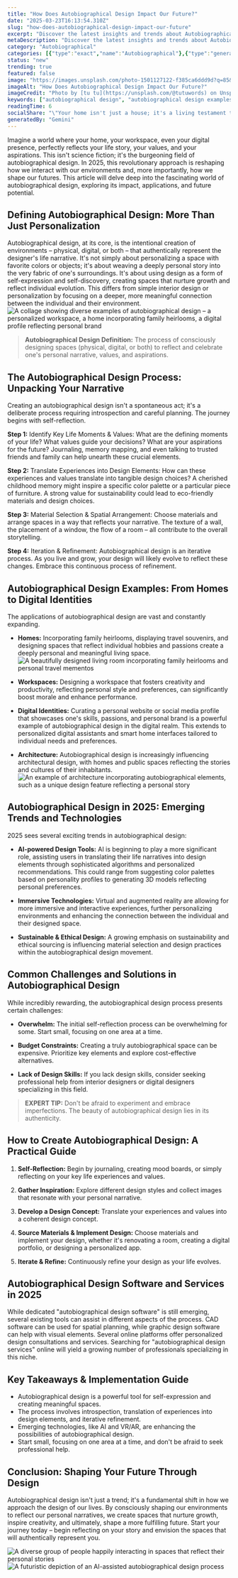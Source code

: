 ```yaml
---
title: "How Does Autobiographical Design Impact Our Future?"
date: "2025-03-23T16:13:54.310Z"
slug: "how-does-autobiographical-design-impact-our-future"
excerpt: "Discover the latest insights and trends about Autobiographical Design. This comprehensive guide covers everything you need to know about Autobiographical Design in 2025."
metaDescription: "Discover the latest insights and trends about Autobiographical Design. This comprehensive guide covers everything you need to know about Autobiographical D..."
category: "Autobiographical"
categories: [{"type":"exact","name":"Autobiographical"},{"type":"general","name":"Creative Arts"},{"type":"medium","name":"Product Design"},{"type":"specific","name":"User Experience"},{"type":"niche","name":"Personal Branding"}]
status: "new"
trending: true
featured: false
image: "https://images.unsplash.com/photo-1501127122-f385ca6ddd9d?q=85&w=1200&fit=max&fm=webp&auto=compress"
imageAlt: "How Does Autobiographical Design Impact Our Future?"
imageCredit: "Photo by [tu tu](https://unsplash.com/@tutuwords) on Unsplash"
keywords: ["autobiographical design", "autobiographical design examples", "autobiographical design process", "autobiographical design portfolio", "autobiographical design definition", "how to create autobiographical design", "autobiographical design in architecture", "buy autobiographical design book", "autobiographical design software", "autobiographical design services"]
readingTime: 6
socialShare: "\"Your home isn't just a house; it's a living testament to your life's journey. Autobiographical design helps you craft that narrative, shaping a future deeply rooted in your personal story.\""
generatedBy: "Gemini"
---
```




Imagine a world where your home, your workspace, even your digital presence, perfectly reflects your life story, your values, and your aspirations. This isn't science fiction; it's the burgeoning field of autobiographical design.  In 2025, this revolutionary approach is reshaping how we interact with our environments and, more importantly, how we shape our futures. This article will delve deep into the fascinating world of autobiographical design, exploring its impact, applications, and future potential.

## Defining Autobiographical Design: More Than Just Personalization

Autobiographical design, at its core, is the intentional creation of environments – physical, digital, or both – that authentically represent the designer's life narrative. It's not simply about personalizing a space with favorite colors or objects; it's about weaving a deeply personal story into the very fabric of one's surroundings.  It's about using design as a form of self-expression and self-discovery, creating spaces that nurture growth and reflect individual evolution.  This differs from simple interior design or personalization by focusing on a deeper, more meaningful connection between the individual and their environment. ![A collage showing diverse examples of autobiographical design – a personalized workspace, a home incorporating family heirlooms, a digital profile reflecting personal brand](https://images.unsplash.com/photo-1476357471311-43c0db9fb2b4?q=85&w=1200&fit=max&fm=webp&auto=compress)

> **Autobiographical Design Definition:** The process of consciously designing spaces (physical, digital, or both) to reflect and celebrate one's personal narrative, values, and aspirations.

## The Autobiographical Design Process: Unpacking Your Narrative

Creating an autobiographical design isn't a spontaneous act; it's a deliberate process requiring introspection and careful planning.  The journey begins with self-reflection.

**Step 1:**  Identify Key Life Moments & Values:  What are the defining moments of your life? What values guide your decisions?  What are your aspirations for the future?  Journaling, memory mapping, and even talking to trusted friends and family can help unearth these crucial elements.

**Step 2:**  Translate Experiences into Design Elements:  How can these experiences and values translate into tangible design choices?  A cherished childhood memory might inspire a specific color palette or a particular piece of furniture. A strong value for sustainability could lead to eco-friendly materials and design choices.

**Step 3:**  Material Selection & Spatial Arrangement:  Choose materials and arrange spaces in a way that reflects your narrative.  The texture of a wall, the placement of a window, the flow of a room – all contribute to the overall storytelling.

**Step 4:**  Iteration & Refinement:  Autobiographical design is an iterative process.  As you live and grow, your design will likely evolve to reflect these changes.  Embrace this continuous process of refinement.

## Autobiographical Design Examples: From Homes to Digital Identities

The applications of autobiographical design are vast and constantly expanding.

* **Homes:**  Incorporating family heirlooms, displaying travel souvenirs, and designing spaces that reflect individual hobbies and passions create a deeply personal and meaningful living space. ![A beautifully designed living room incorporating family heirlooms and personal travel mementos](https://images.unsplash.com/photo-1534670007418-fbb7f6cf32c3?q=85&w=1200&fit=max&fm=webp&auto=compress)

* **Workspaces:**  Designing a workspace that fosters creativity and productivity, reflecting personal style and preferences, can significantly boost morale and enhance performance.

* **Digital Identities:**  Curating a personal website or social media profile that showcases one's skills, passions, and personal brand is a powerful example of autobiographical design in the digital realm.  This extends to personalized digital assistants and smart home interfaces tailored to individual needs and preferences.

* **Architecture:**  Autobiographical design is increasingly influencing architectural design, with homes and public spaces reflecting the stories and cultures of their inhabitants.  ![An example of architecture incorporating autobiographical elements, such as a unique design feature reflecting a personal story](https://images.unsplash.com/photo-1507238691740-187a5b1d37b8?q=85&w=1200&fit=max&fm=webp&auto=compress)

## Autobiographical Design in 2025: Emerging Trends and Technologies

2025 sees several exciting trends in autobiographical design:

* **AI-powered Design Tools:**  AI is beginning to play a more significant role, assisting users in translating their life narratives into design elements through sophisticated algorithms and personalized recommendations.  This could range from suggesting color palettes based on personality profiles to generating 3D models reflecting personal preferences.

* **Immersive Technologies:**  Virtual and augmented reality are allowing for more immersive and interactive experiences, further personalizing environments and enhancing the connection between the individual and their designed space.

* **Sustainable & Ethical Design:**  A growing emphasis on sustainability and ethical sourcing is influencing material selection and design practices within the autobiographical design movement.

## Common Challenges and Solutions in Autobiographical Design

While incredibly rewarding, the autobiographical design process presents certain challenges:

* **Overwhelm:**  The initial self-reflection process can be overwhelming for some.  Start small, focusing on one area at a time.

* **Budget Constraints:**  Creating a truly autobiographical space can be expensive.  Prioritize key elements and explore cost-effective alternatives.

* **Lack of Design Skills:**  If you lack design skills, consider seeking professional help from interior designers or digital designers specializing in this field.

> **EXPERT TIP:** Don't be afraid to experiment and embrace imperfections.  The beauty of autobiographical design lies in its authenticity.

## How to Create Autobiographical Design: A Practical Guide

1. **Self-Reflection:** Begin by journaling, creating mood boards, or simply reflecting on your key life experiences and values.

2. **Gather Inspiration:** Explore different design styles and collect images that resonate with your personal narrative.

3. **Develop a Design Concept:**  Translate your experiences and values into a coherent design concept.

4. **Source Materials & Implement Design:**  Choose materials and implement your design, whether it's renovating a room, creating a digital portfolio, or designing a personalized app.

5. **Iterate & Refine:**  Continuously refine your design as your life evolves.

##  Autobiographical Design Software and Services in 2025

While dedicated "autobiographical design software" is still emerging, several existing tools can assist in different aspects of the process.  CAD software can be used for spatial planning, while graphic design software can help with visual elements.  Several online platforms offer personalized design consultations and services.  Searching for "autobiographical design services" online will yield a growing number of professionals specializing in this niche.

## Key Takeaways & Implementation Guide

* Autobiographical design is a powerful tool for self-expression and creating meaningful spaces.
* The process involves introspection, translation of experiences into design elements, and iterative refinement.
* Emerging technologies, like AI and VR/AR, are enhancing the possibilities of autobiographical design.
*  Start small, focusing on one area at a time, and don't be afraid to seek professional help.

## Conclusion: Shaping Your Future Through Design

Autobiographical design isn't just a trend; it's a fundamental shift in how we approach the design of our lives.  By consciously shaping our environments to reflect our personal narratives, we create spaces that nurture growth, inspire creativity, and ultimately, shape a more fulfilling future.  Start your journey today – begin reflecting on your story and envision the spaces that will authentically represent you.

![A diverse group of people happily interacting in spaces that reflect their personal stories](https://images.unsplash.com/photo-1506097425191-7ad538b29cef?q=85&w=1200&fit=max&fm=webp&auto=compress)
![A futuristic depiction of an AI-assisted autobiographical design process](https://images.unsplash.com/photo-1501127122-f385ca6ddd9d?q=85&w=1200&fit=max&fm=webp&auto=compress)

